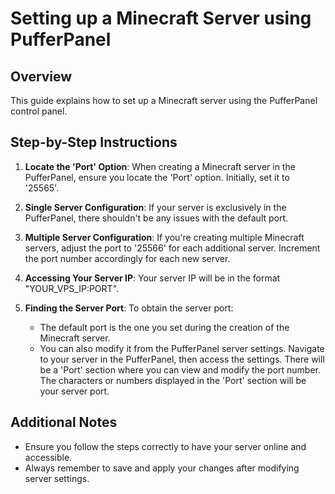 # Setting up a Minecraft Server using PufferPanel

## Overview

This guide explains how to set up a Minecraft server using the PufferPanel control panel.

## Step-by-Step Instructions

1. **Locate the 'Port' Option**: When creating a Minecraft server in the PufferPanel, ensure you locate the 'Port' option. Initially, set it to '25565'.

2. **Single Server Configuration**: If your server is exclusively in the PufferPanel, there shouldn't be any issues with the default port.

3. **Multiple Server Configuration**: If you're creating multiple Minecraft servers, adjust the port to '25566' for each additional server. Increment the port number accordingly for each new server.

4. **Accessing Your Server IP**: Your server IP will be in the format "YOUR_VPS_IP:PORT". 

5. **Finding the Server Port**: To obtain the server port:
    - The default port is the one you set during the creation of the Minecraft server.
    - You can also modify it from the PufferPanel server settings. Navigate to your server in the PufferPanel, then access the settings. There will be a 'Port' section where you can view and modify the port number. The characters or numbers displayed in the 'Port' section will be your server port.

## Additional Notes

- Ensure you follow the steps correctly to have your server online and accessible.
- Always remember to save and apply your changes after modifying server settings.

